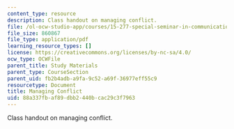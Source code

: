 ```yaml
---
content_type: resource
description: Class handout on managing conflict.
file: /ol-ocw-studio-app/courses/15-277-special-seminar-in-communications-leadership-and-personal-effectiveness-coaching-fall-2008/88a337fbaf89dbb2440bcac29c3f7963_handout_6.pdf
file_size: 860867
file_type: application/pdf
learning_resource_types: []
license: https://creativecommons.org/licenses/by-nc-sa/4.0/
ocw_type: OCWFile
parent_title: Study Materials
parent_type: CourseSection
parent_uid: fb2b4adb-a9fa-9c52-a69f-36977eff55c9
resourcetype: Document
title: Managing Conflict
uid: 88a337fb-af89-dbb2-440b-cac29c3f7963
---
```

Class handout on managing conflict.